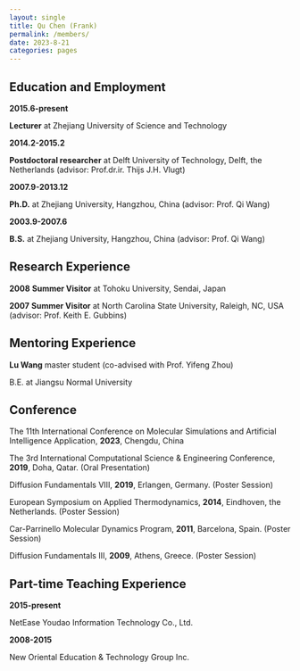 ```yaml
---
layout: single
title: Qu Chen (Frank)
permalink: /members/
date: 2023-8-21
categories: pages
---
```


## Education and Employment
**2015.6-present**

**Lecturer** at Zhejiang University of Science and Technology

**2014.2-2015.2**

**Postdoctoral researcher** at Delft University of Technology, Delft, the Netherlands (advisor: Prof.dr.ir. Thijs J.H. Vlugt)

**2007.9-2013.12**

**Ph.D.** at Zhejiang University, Hangzhou, China (advisor: Prof. Qi Wang)

**2003.9-2007.6**

**B.S.** at Zhejiang University, Hangzhou, China (advisor: Prof. Qi Wang)

## Research Experience
**2008** **Summer Visitor** at Tohoku University, Sendai, Japan

**2007** **Summer Visitor** at North Carolina State University, Raleigh, NC, USA (advisor: Prof. Keith E. Gubbins) 

## Mentoring Experience
**Lu Wang** master student (co-advised with Prof. Yifeng Zhou)

B.E. at Jiangsu Normal University

## Conference
The 11th International Conference on Molecular Simulations and Artificial Intelligence Application, **2023**, Chengdu, China

The 3rd International Computational Science & Engineering Conference, **2019**, Doha, Qatar. (Oral Presentation)

Diffusion Fundamentals VIII, **2019**, Erlangen, Germany. (Poster Session)

European Symposium on Applied Thermodynamics, **2014**, Eindhoven, the Netherlands. (Poster Session)

Car-Parrinello Molecular Dynamics Program, **2011**, Barcelona, Spain. (Poster Session)

Diffusion Fundamentals III, **2009**, Athens, Greece. (Poster Session)

## Part-time Teaching Experience
**2015-present**

NetEase Youdao Information Technology Co., Ltd.

**2008-2015**

New Oriental Education & Technology Group Inc.
